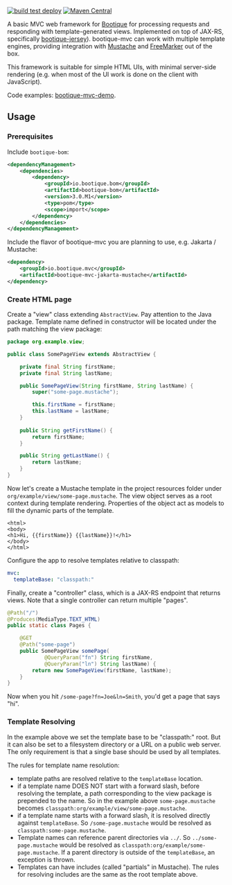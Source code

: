 <!--
  Licensed to ObjectStyle LLC under one
  or more contributor license agreements.  See the NOTICE file
  distributed with this work for additional information
  regarding copyright ownership.  The ObjectStyle LLC licenses
  this file to you under the Apache License, Version 2.0 (the
  "License"); you may not use this file except in compliance
  with the License.  You may obtain a copy of the License at

    http://www.apache.org/licenses/LICENSE-2.0

  Unless required by applicable law or agreed to in writing,
  software distributed under the License is distributed on an
  "AS IS" BASIS, WITHOUT WARRANTIES OR CONDITIONS OF ANY
  KIND, either express or implied.  See the License for the
  specific language governing permissions and limitations
  under the License.
  -->

[![build test deploy](https://github.com/bootique/bootique-mvc/actions/workflows/maven.yml/badge.svg)](https://github.com/bootique/bootique-mvc/actions/workflows/maven.yml)
[![Maven Central](https://img.shields.io/maven-central/v/io.bootique.mvc/bootique-mvc.svg?colorB=brightgreen)](https://search.maven.org/artifact/io.bootique.mvc/bootique-mvc/)

A basic MVC web framework for [Bootique](http://bootique.io) for processing requests and responding with 
template-generated views. Implemented on top of JAX-RS, specifically [bootique-jersey](https://github.com/bootique/bootique-jersey)). 
bootique-mvc can work with multiple template engines, providing integration with [Mustache](https://mustache.github.io/) 
and [FreeMarker](https://freemarker.apache.org) out of the box. 

This framework is suitable for simple HTML UIs, with minimal server-side rendering (e.g. when most of the UI work is 
done on the client with JavaScript). 

Code examples: [bootique-mvc-demo](https://github.com/bootique-examples/bootique-mvc-demo).

## Usage
### Prerequisites
Include ```bootique-bom```:
```xml
<dependencyManagement>
    <dependencies>
        <dependency>
            <groupId>io.bootique.bom</groupId>
            <artifactId>bootique-bom</artifactId>
            <version>3.0.M1</version>
            <type>pom</type>
            <scope>import</scope>
        </dependency>
    </dependencies>
</dependencyManagement>
```

Include the flavor of bootique-mvc you are planning to use, e.g. Jakarta / Mustache:

```xml
<dependency>
	<groupId>io.bootique.mvc</groupId>
	<artifactId>bootique-mvc-jakarta-mustache</artifactId>
</dependency>
```

### Create HTML page

Create a "view" class extending `AbstractView`. Pay attention to the Java package. Template name defined in constructor 
will be located under the path matching the view package:

```java
package org.example.view;

public class SomePageView extends AbstractView {

    private final String firstName;
    private final String lastName;

    public SomePageView(String firstName, String lastName) {
        super("some-page.mustache");

        this.firstName = firstName;
        this.lastName = lastName;
    }
    
    public String getFirstName() {
        return firstName;
    }

    public String getLastName() {
        return lastName;
    }
}
```
Now let's create a Mustache template in the project resources folder under `org/example/view/some-page.mustache`.
The view object serves as a root context during template rendering. Properties of the object act as models to fill 
the dynamic parts of the template.

```
<html>
<body>
<h1>Hi, {{firstName}} {{lastName}}!</h1>
</body>
</html>
```

Configure the app to resolve templates relative to classpath:

```yaml
mvc:
  templateBase: "classpath:"
```

Finally, create a "controller" class, which is a JAX-RS endpoint that returns views. Note that a single controller 
can return multiple "pages".

```java
@Path("/")
@Produces(MediaType.TEXT_HTML)
public static class Pages {

    @GET
    @Path("some-page")
    public SomePageView somePage(
            @QueryParam("fn") String firstName, 
            @QueryParam("ln") String lastName) {
        return new SomePageView(firstName, lastName);
    }
}
```

Now when you hit `/some-page?fn=Joe&ln=Smith`, you'd get a page that says "hi".

### Template Resolving

In the example above we set the template base to be "classpath:" root. But it can also be set to a filesystem directory
or a URL on a public web server. The only requirement is that a single base should be used by all templates. 

The rules for template name resolution:

* template paths are resolved relative to the `templateBase` location.
* if a template name DOES NOT start with a forward slash, before resolving the template, a path corresponding to the 
view package is prepended to the name. So in the example above `some-page.mustache` becomes 
`classpath:org/example/view/some-page.mustache`. 
* if a template name starts with a forward slash, it is resolved directly against `templateBase`. So 
`/some-page.mustache` would be resolved as `classpath:some-page.mustache`.
* Template names can reference parent directories via `../`. So `../some-page.mustache` would be resolved as 
`classpath:org/example/some-page.mustache`. If a parent directory is outside of the `templateBase`, an exception is thrown.
* Templates can have includes (called "partials" in Mustache). The rules for resolving includes  are the same as the 
root template above. 